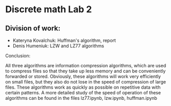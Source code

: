 # Discrete math Lab 2 

## Division of work:
 - Kateryna Kovalchuk: Huffman's algorithm, report
 - Denis Humeniuk: LZW and LZ77 algorithms

Conclusion:

All three algorithms are information compression algorithms, which are used to compress files so that they take up less memory and can be conveniently forwarded or stored.
Obviously, these algorithms will work very efficiently on small files, but they also do not lose in the speed of compression of large files. These algorithms work as quickly as possible on repetitive data with certain patterns. A more detailed study of the speed of operation of these algorithms can be found in the files lz77.ipynb, lzw.ipynb, huffman.ipynb
